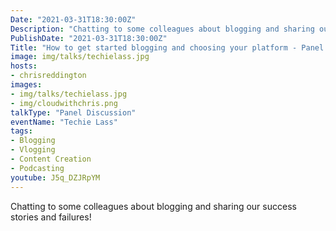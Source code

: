 ```yaml
---
Date: "2021-03-31T18:30:00Z"
Description: "Chatting to some colleagues about blogging and sharing our success stories and failures!"
PublishDate: "2021-03-31T18:30:00Z"
Title: "How to get started blogging and choosing your platform - Panel Discussion"
image: img/talks/techielass.jpg
hosts:
- chrisreddington
images:
- img/talks/techielass.jpg
- img/cloudwithchris.png
talkType: "Panel Discussion"
eventName: "Techie Lass"
tags:
- Blogging
- Vlogging
- Content Creation
- Podcasting
youtube: J5q_DZJRpYM
---
```

Chatting to some colleagues about blogging and sharing our success stories and failures!